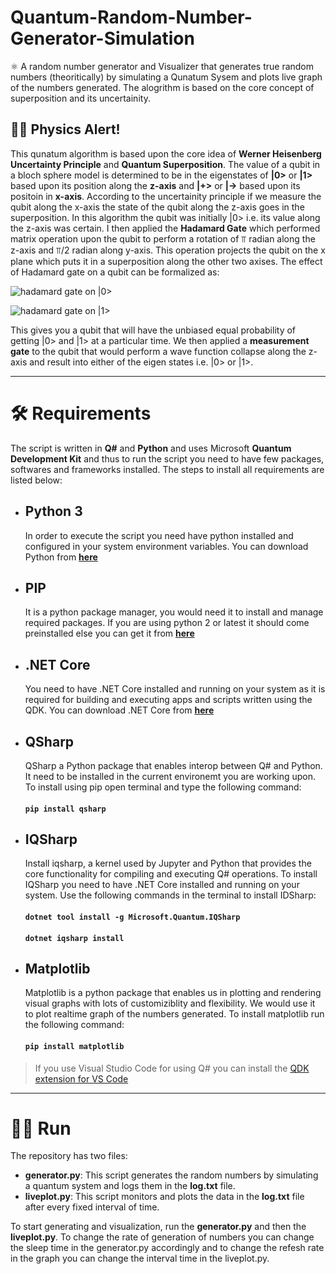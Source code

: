 # Quantum-Random-Number-Generator-Simulation
⚛ A random number generator and Visualizer that generates true random numbers (theoritically) by simulating a Qunatum Sysem and plots live graph of the numbers generated. The alogrithm is based on the core concept of superposition and its uncertainity.

## 👨‍🏫 Physics Alert!
This qunatum algorithm is based upon the core idea of **Werner Heisenberg Uncertainty Principle** and **Quantum Superposition**. The value of a qubit in a bloch sphere model is determined to be in the eigenstates of **|0>** or **|1>** based upon its position along the **z-axis** and **|+>** or **|->** based upon its positoin in **x-axis**. According to the uncertainity principle if we measure the qubit along the x-axis the state of the qubit along the z-axis goes in the superposition. In this algorithm the qubit was initially |0> i.e. its value along the z-axis was certain. I then applied the **Hadamard Gate** which performed matrix operation upon the qubit to perform a rotation of ⫪ radian along the z-axis and ⫪/2 radian along y-axis. This operation projects the qubit on the x plane which puts it in a superposition along the other two axises. The effect of Hadamard gate on a qubit can be formalized as:

![hadamard gate on |0>](https://latex.codecogs.com/gif.latex?H|0>=\frac{|0>&plus;|1>}{\sqrt{2}})

![hadamard gate on |1>](https://latex.codecogs.com/gif.latex?H|1>=\frac{|0>-|1>}{\sqrt{2}})

This gives you a qubit that will have the unbiased equal probability of getting |0> and |1> at a particular time. We then applied a **measurement gate** to the qubit that would perform a wave function collapse along the z-axis and result into either of the eigen states i.e. |0> or |1>.

___

# 🛠 Requirements
The script is written in **Q#** and **Python** and uses Microsoft **Quantum Development Kit** and thus to run the script you need to have few packages, softwares and frameworks installed. The steps to install all requirements are listed below:

+ ## Python 3
   In order to execute the script you need have python installed and configured in your system environment variables. You can download Python from [**here**](https://www.python.org/downloads/)

+ ## PIP
   It is a python package manager, you would need it to install and manage required packages. If you are using python 2 or latest it should come preinstalled else you can get it from [**here**](https://pip.pypa.io/en/stable/installing/)
   
+ ## .NET Core
   You need to have .NET Core installed and running on your system as it is required for building and executing apps and scripts written using the QDK. You can download .NET Core from [**here**](https://dotnet.microsoft.com/download)
   
+ ## QSharp
   QSharp a Python package that enables interop between Q# and Python. It need to be installed in the current environemt you are working upon. To install using pip open terminal and type the following command:
   #### `pip install qsharp`
   
+ ## IQSharp
   Install iqsharp, a kernel used by Jupyter and Python that provides the core functionality for compiling and executing Q# operations. To install IQSharp you need to have .NET Core installed and running on your system. Use the following commands in the terminal to install IDSharp:
   #### `dotnet tool install -g Microsoft.Quantum.IQSharp`
   #### `dotnet iqsharp install`
   
+ ## Matplotlib
   Matplotlib is a python package that enables us in plotting and rendering visual graphs with lots of customiziblity and flexibility. We would use it to plot realtime graph of the numbers generated. To install matplotlib run the following command:
   #### `pip install matplotlib`
   
> If you use Visual Studio Code for using Q# you can install the [QDK extension for VS Code](https://marketplace.visualstudio.com/items?itemName=quantum.quantum-devkit-vscode)

___
# 🏃‍♂️ Run
The repository has two files:
+ **generator.py**: This script generates the random numbers by simulating a quantum system and logs them in the **log.txt** file.
+ **liveplot.py**: This script monitors and plots the data in the **log.txt** file after every fixed interval of time.

To start generating and visualization, run the **generator.py** and then the **liveplot.py**. To change the rate of generation of numbers you can change the sleep time in the generator.py accordingly and to change the refesh rate in the graph you can change the interval time in the liveplot.py.
